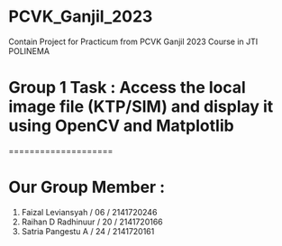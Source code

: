 # PCVK_Ganjil_2023
Contain Project for Practicum from PCVK Ganjil 2023 Course in JTI POLINEMA

# Group 1 Task : Access the local image file (KTP/SIM) and display it using OpenCV and Matplotlib
====================
# Our Group Member : 
1. Faizal Leviansyah / 06 / 2141720246
2. Raihan D Radhinuur / 20 / 2141720166
3. Satria Pangestu A / 24 / 2141720161

